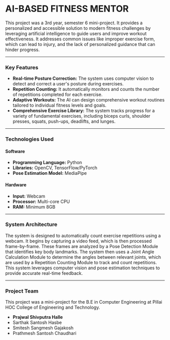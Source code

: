 # AI-BASED FITNESS MENTOR

This project was a 3rd year, semester 6 mini-project. It provides a personalized and accessible solution to modern fitness challenges by leveraging artificial intelligence to guide users and improve workout effectiveness. It addresses common issues like improper exercise form, which can lead to injury, and the lack of personalized guidance that can hinder progress.

---

### Key Features

* **Real-time Posture Correction:** The system uses computer vision to detect and correct a user's posture during exercises.
* **Repetition Counting:** It automatically monitors and counts the number of repetitions completed for each exercise.
* **Adaptive Workouts:** The AI can design comprehensive workout routines tailored to individual fitness levels and goals.
* **Comprehensive Exercise Library:** The system tracks progress for a variety of fundamental exercises, including biceps curls, shoulder presses, squats, push-ups, deadlifts, and lunges.

---

### Technologies Used

#### Software
* **Programming Language:** Python
* **Libraries:** OpenCV, TensorFlow/PyTorch
* **Pose Estimation Model:** MediaPipe

#### Hardware
* **Input:** Webcam
* **Processor:** Multi-core CPU
* **RAM:** Minimum 8GB

---

### System Architecture

The system is designed to automatically count exercise repetitions using a webcam. It begins by capturing a video feed, which is then processed frame-by-frame. These frames are analyzed by a Pose Detection Module that identifies key body landmarks. The system then uses a Joint Angle Calculation Module to determine the angles between relevant joints, which are used by a Repetition Counting Module to track and count repetitions. This system leverages computer vision and pose estimation techniques to provide accurate real-time feedback.

---

### Project Team

This project was a mini-project for the B.E in Computer Engineering at Pillai HOC College of Engineering and Technology.


* **Prajwal Shivputra Halle**
* Sarthak Santosh Hasbe
* Smitesh Sangmesh Gajakosh
* Prathmesh Santosh Chaudhari
